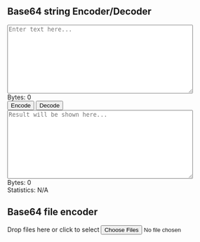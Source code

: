
## Base64 string Encoder/Decoder
<div class="base64-encoder-decoder">
    <div class="container">
        <textarea id="inputText" placeholder="Enter text here..." rows="10" cols="50" oninput="updateByteCount('inputText', 'inputByteCount')"></textarea>
        <div class="byte-count" id="inputByteCount">Bytes: 0</div>
        <div class="buttons">
            <button onclick="encodeBase64()">Encode</button>
            <button onclick="decodeBase64()">Decode</button>
        </div>
        <textarea id="outputText" placeholder="Result will be shown here..." rows="10" cols="50" readonly></textarea>
        <div class="byte-count" id="outputByteCount">Bytes: 0</div>
        <div class="statistics" id="statistics">Statistics: <span>N/A</span></div>
    </div>
</div>

## Base64 file encoder
<div class="base64-encoder-decoder">
    <div class="file-drop" id="fileDrop" ondrop="handleFileDrop(event)" ondragover="allowFileDrop(event)">
        Drop files here or click to select
        <input type="file" id="fileInput" multiple onchange="handleFileSelect(event)" />
    </div>
    <div class="statistics" id="fileResults"></div>
    <div id="loader" class="loader"></div>
</div>